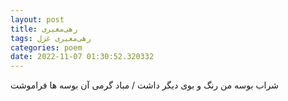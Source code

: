 ```yaml
---
layout: post
title: رهی‌معیری
tags: رهی‌معیری غزل
categories: poem
date: 2022-11-07 01:30:52.320332
---
```


شراب بوسه من رنگ و بوی دیگر داشت / مباد گرمی آن بوسه ها فراموشت
